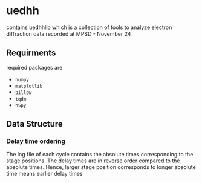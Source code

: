 # uedhh

contains uedhhlib which is a collection of tools to analyze electron diffraction data recorded at MPSD - November 24

## Requirments

required packages are

- ```numpy```
- ```matplotlib```
- ```pillow```
- ```tqdm```
- ```h5py```

## Data Structure

### Delay time ordering

The log file of each cycle contains the absolute times corresponding to the stage positions. The delay times are in reverse order compared to the absolute times. Hence, larger stage position corresponds to longer absolute time means earlier delay times
